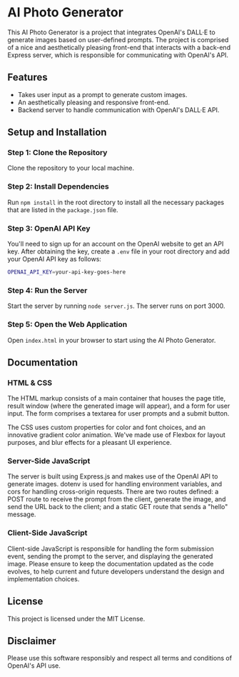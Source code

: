 # AI Photo Generator

This AI Photo Generator is a project that integrates OpenAI's DALL·E to generate images based on user-defined prompts. The project is comprised of a nice and aesthetically pleasing front-end that interacts with a back-end Express server, which is responsible for communicating with OpenAI's API.

## Features

- Takes user input as a prompt to generate custom images.
- An aesthetically pleasing and responsive front-end.
- Backend server to handle communication with OpenAI's DALL·E API.

## Setup and Installation

### Step 1: Clone the Repository

Clone the repository to your local machine.

### Step 2: Install Dependencies

Run `npm install` in the root directory to install all the necessary packages that are listed in the `package.json` file.

### Step 3: OpenAI API Key

You'll need to sign up for an account on the OpenAI website to get an API key. After obtaining the key, create a `.env` file in your root directory and add your OpenAI API key as follows:

``` bash
OPENAI_API_KEY=your-api-key-goes-here
```

### Step 4: Run the Server

Start the server by running `node server.js`. The server runs on port 3000.

### Step 5: Open the Web Application

Open `index.html` in your browser to start using the AI Photo Generator.

## Documentation

### HTML & CSS

The HTML markup consists of a main container that houses the page title, result window (where the generated image will appear), and a form for user input. The form comprises a textarea for user prompts and a submit button.

The CSS uses custom properties for color and font choices, and an innovative gradient color animation. We've made use of Flexbox for layout purposes, and blur effects for a pleasant UI experience.

### Server-Side JavaScript

The server is built using Express.js and makes use of the OpenAI API to generate images. dotenv is used for handling environment variables, and cors for handling cross-origin requests. There are two routes defined: a POST route to receive the prompt from the client, generate the image, and send the URL back to the client; and a static GET route that sends a "hello" message.

### Client-Side JavaScript

Client-side JavaScript is responsible for handling the form submission event, sending the prompt to the server, and displaying the generated image. 
Please ensure to keep the documentation updated as the code evolves, to help current and future developers understand the design and implementation choices.

## License

This project is licensed under the MIT License.

## Disclaimer

Please use this software responsibly and respect all terms and conditions of OpenAI's API use.
